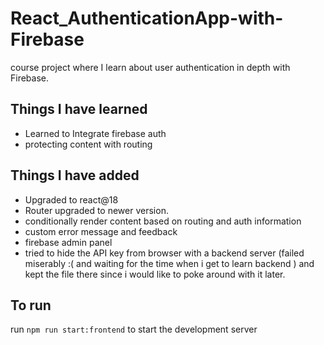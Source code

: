 # React_AuthenticationApp-with-Firebase

course project where I learn about user authentication in depth with Firebase.

## Things I have learned

- Learned to Integrate firebase auth
- protecting content with routing

## Things I have added

- Upgraded to react@18
- Router upgraded to newer version.
- conditionally render content based on routing and auth information
- custom error message and feedback
- firebase admin panel
- tried to hide the API key from browser with a backend server (failed miserably :( and waiting for the time when i get to learn backend ) and kept the file there since i would like to poke around with it later.

## To run

run `npm run start:frontend` to start the development server